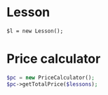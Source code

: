 # Lesson
`$l = new Lesson();`


# Price calculator

```php 
$pc = new PriceCalculator(); 
$pc->getTotalPrice($lessons); 
```